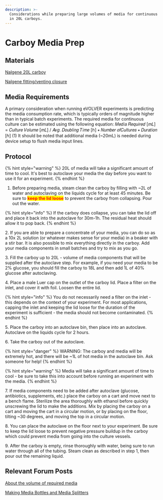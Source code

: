 ```yaml
---
description: >-
  Considerations while preparing large volumes of media for continuous culture
  in 20L carboys.
---
```


# Carboy Media Prep

## Materials

[Nalgene 20L carboy](https://www.fishersci.com/shop/products/nalgene-polypropylene-carboy-17/0296020A)

[Nalgene fitting/venting closure](https://www.fishersci.com/shop/products/thermo-scientific-nalgene-filling-venting-closures-pp-3-port-83b-closure-3-x-1-4-6-35mm/0292313Z)

## Media Requirements

A primary consideration when running eVOLVER experiments is predicting the media consumption rate, which is typically orders of magnitude higher than in typical batch experiments. The required media for continuous culture can be estimated using the following equation: 𝑀𝑒𝑑𝑖𝑎 𝑅𝑒𝑞𝑢𝑖𝑟𝑒𝑑 \[𝑚𝐿] = 𝐶𝑢𝑙𝑡𝑢𝑟𝑒 𝑉𝑜𝑙𝑢𝑚𝑒 \[𝑚𝐿] / 𝐴𝑣𝑔. 𝐷𝑜𝑢𝑏𝑙𝑖𝑛𝑔 𝑇𝑖𝑚𝑒 \[ℎ] ∗ 𝑁𝑢𝑚𝑏𝑒𝑟 𝑜𝑓𝐶𝑢𝑙𝑡𝑢𝑟𝑒𝑠 ∗ 𝐷𝑢𝑟𝑎𝑡𝑖𝑜𝑛 \[ℎ] (1) It should be noted that additional media (\~20mL) is needed during device setup to flush media input lines.

## Protocol

{% hint style="warning" %}
20L of media will take a significant amount of time to cool. It's best to autoclave your media the day before you want to use it for an experiment.
{% endhint %}

1. Before preparing media, steam clean the carboy by filling with \~2L of water and autoclaving on the liquids cycle for at least 45 minutes. Be sure to <mark style="color:red;">**keep the lid loose**</mark> to prevent the carboy from collapsing. Pour out the water.

{% hint style="info" %}
If the carboy does collapse, you can take the lid off and place it back into the autoclave for 30m-1h. The residual heat should allow it to pop back.
{% endhint %}

2\. If you are able to prepare a concentrate of your media, you can do so as a 10x 2L solution (or whatever makes sense for your media) in a beaker with a stir bar. It is also possible to mix everything directly in the carboy. Add your media components in small batches and try to mix as you go.&#x20;

3\. Fill the carboy up to 20L - volume of media components that will be supplied after the autoclave step. For example, if you need your media to be 2% glucose, you should fill the carboy to 18L and then add 1L of 40% glucose after autoclaving.

4\.  Place a male Luer cap on the outlet of the carboy lid. Place a filter on the inlet, and cover it with foil. Loosen the entire lid.

{% hint style="info" %}
You do not necessarily need a filter on the inlet - this depends on the context of your experiment. For most applications, capping the inlet and keeping the lid loose for the duration of the experiment is sufficient - the media should not become contaminated.
{% endhint %}

5\. Place the carboy into an autoclave bin, then place into an autoclave. Autoclave on the liquids cycle for 2 hours.

6\. Take the carboy out of the autoclave.

{% hint style="danger" %}
WARNING: The carboy and media will be extremely hot, and there will be \~1L of hot media in the autoclave bin. Ask someone for help!
{% endhint %}

{% hint style="warning" %}
Media will take a significant amount of time to cool - be sure to take this into account before running an experiment with the media.
{% endhint %}

7\. If media components need to be added after autoclave (glucose, antibiotics, supplements, etc.) place the carboy on a cart and move next to a bench flame. Sterilize the area thoroughly with ethanol before quickly unscrewing the lid to make the additions. Mix by placing the carboy on a cart and moving the cart in a circular motion, or by placing on the floor, tilting \~30 degrees, and moving the top in a circular motion.

8\. You can place the autoclave on the floor next to your experiment. Be sure to keep the lid loose to prevent negative pressure buildup in the carboy which could prevent media from going into the culture vessels.

9\. After the carboy is empty, rinse thoroughly with water, being sure to run water through all of the tubing. Steam clean as described in step 1, then pour out the remaining liquid.

## Relevant Forum Posts

[About the volume of required media](https://www.evolver.bio/t/about-the-volume-of-the-required-media/330)

[Making Media Bottles and Media Splitters](https://www.evolver.bio/t/making-bottles-and-media-splitters/63)
